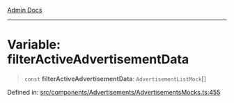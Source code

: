 [Admin Docs](/)

***

# Variable: filterActiveAdvertisementData

> `const` **filterActiveAdvertisementData**: `AdvertisementListMock`[]

Defined in: [src/components/Advertisements/AdvertisementsMocks.ts:455](https://github.com/PalisadoesFoundation/talawa-admin/blob/main/src/components/Advertisements/AdvertisementsMocks.ts#L455)
